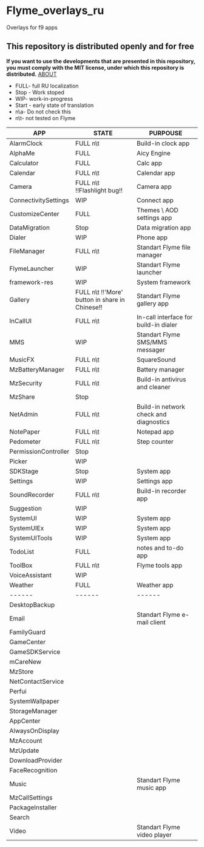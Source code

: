# Flyme_overlays_ru

Overlays for f9 apps

## This repository is distributed openly and for free

**If you want to use the developments that are presented in this repository, you must comply with the MIT license, under which this repository is distributed.** [ABOUT]

- FULL- full RU localization
- Stop - Work stoped
- WIP- work-in-progress
- Start - early state of translation
- n\a- Do not check this
- n\t- not tested on Flyme

| APP | STATE | PURPOUSE |
| ------ | ------ | ------ |
| AlarmClock | FULL n\t | Build-in clock app |
| AlphaMe | FULL | Aicy Engine |
| Calculator | FULL | Calc app |
| Calendar | FULL n\t | Calendar app |
| Camera | FULL n\t !!Flashlight bug!!| Camera app |
| ConnectivitySettings | WIP | Connect app |
| CustomizeCenter | FULL | Themes \ AOD settings app |
| DataMigration | Stop | Data migration app |
| Dialer | WIP | Phone app |
| FileManager | FULL n\t | Standart Flyme file manager |
| FlymeLauncher | WIP | Standart Flyme launcher |
| framework-res | WIP | System framework |
| Gallery | FULL n\t !!'More' button in share in Chinese!! | Standart Flyme gallery app |
| InCallUI | FULL n\t | In-call interface for build-in dialer |
| MMS | WIP | Standart Flyme SMS/MMS messager |
| MusicFX | FULL n\t | SquareSound |
| MzBatteryManager | FULL n\t | Battery manager |
| MzSecurity | FULL n\t | Build-in antivirus and cleaner |
| MzShare | Stop |  |
| NetAdmin | FULL n\t | Build-in network check and diagnostics |
| NotePaper | FULL n\t | Notepad app |
| Pedometer | FULL n\t | Step counter |
| PermissionController | Stop |  |
| Picker | WIP |  |
| SDKStage | Stop | System app |
| Settings | WIP | Settings app |
| SoundRecorder | FULL n\t | Build-in recorder app |
| Suggestion | WIP | |
| SystemUI | WIP | System app |
| SystemUIEx | WIP | System app |
| SystemUITools | WIP | System app |
| TodoList | FULL | notes and to-do app |
| ToolBox | FULL n\t | Flyme tools app |
| VoiceAssistant | WIP |  |
| Weather | FULL | Weather app |
| ------ | ------ | ------ |
| DesktopBackup | | |
| Email | | Standart Flyme e-mail client |
| FamilyGuard | | |
| GameCenter | | |
| GameSDKService | | |
| mCareNew | | |
| MzStore | | |
| NetContactService | | |
| Perfui | | |
| SystemWallpaper | | |
| StorageManager |  |  |
| AppCenter |  |  |
| AlwaysOnDisplay |  |  |
| MzAccount |  |  |
| MzUpdate |  |  |
| DownloadProvider |  |  |
| FaceRecognition |  |  |
| Music |  | Standart Flyme music app |
| MzCallSettings |  |  |
| PackageInstaller |  |  |
| Search |  |  |
| Video |  | Standart Flyme video player |

[ABOUT]: <https://mit-license.org/>
